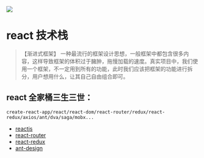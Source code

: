 ![](logo.png)
# **react 技术栈**
> 【渐进式框架】 一种最流行的框架设计思想，一般框架中都包含很多内容，这样导致框架的体积过于臃肿，拖慢加载的速度。真实项目中，我们使用一个框架，不一定用到所有的功能，此时我们应该把框架的功能进行拆分，用户想用什么，让其自己自由组合即可。
## react 全家桶三生三世：
```
create-react-app/react/react-dom/react-router/redux/react-redux/axios/ant/dva/saga/mobx...
```

+  [reactjs](./reactjs)
+  [react-router](./react-router)
+  [react-redux](./react-redux)
+  [ant-design](./antd)

